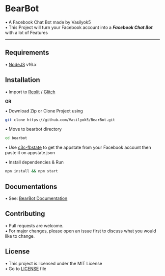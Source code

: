 # BearBot

• A Facebook Chat Bot made by Vasilyok5<br />
• This Project will turn your Facebook account into a ***Facebook Chat Bot*** with a lot of Features

<hr />

## Requirements

• [NodeJS](https://nodejs.org/en/) v16.x

## Installation

• Import to [Replit](https://replit.com/github/Vasilyok5/BearBot) / [Glitch](https://glitch.com/edit/#!/import/github/Vasilyok5/BearBot)


__OR__


• Download Zip or Clone Project using

```bash
git clone https://github.com/Vasilyok5/BearBot.git
```

• Move to bearbot directory

```bash
cd bearbot
```

• Use [c3c-fbstate](https://github.com/c3cbot/c3c-fbstate) to get the appstate from your Facebook account then paste it on appstate.json

• Install dependencies & Run

```bash
npm install && npm start
```

## Documentations
• See: [BearBot Documentation](https://github.com/Vasilyok5/BearBot/blob/main/DOCS.md)

## Contributing
• Pull requests are welcome.<br/>
• For major changes, please open an issue first to discuss what you would like to change.

## License
• This project is licensed under the MIT License<br />
• Go to [LICENSE](https://github.com/Vasilyok5/BearBot/blob/main/LICENSE) file
